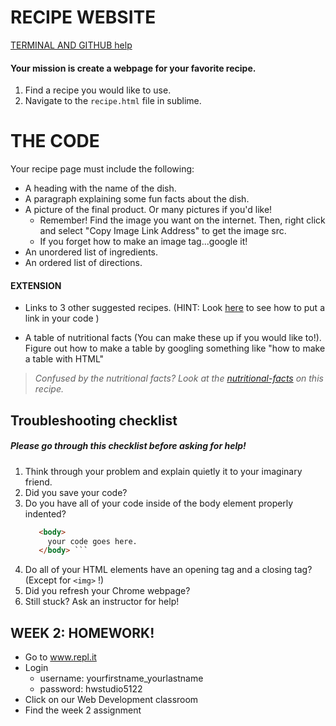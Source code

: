 # RECIPE WEBSITE
[TERMINAL AND GITHUB help](https://github.com/hw-studio-fall17/terminal-github-commands-help)

#### Your mission is create a webpage for your favorite recipe.
1. Find a recipe you would like to use.
2. Navigate to the `recipe.html` file in sublime.

# THE CODE
Your recipe page must include the following:

* A heading with the name of the dish.
* A paragraph explaining some fun facts about the dish.
* A picture of the final product. Or many pictures if you'd like!
    - Remember! Find the image you want on the internet. Then, right click and select "Copy Image Link Address" to get the image src. 
    - If you forget how to make an image tag...google it!
* An unordered list of ingredients.
* An ordered list of directions.

#### EXTENSION
* Links to 3 other suggested recipes. (HINT: Look [here](https://www.w3schools.com/tags/tag_a.asp) to see how to put a link in your code )

* A table of nutritional facts (You can make these up if you would like to!). Figure out how to make a table by googling something like "how to make a table with HTML"

>  *Confused by the nutritional facts? Look at the [nutritional-facts](https://www.bettycrocker.com/recipes/italian-sausage-lasagna/2601a67c-438d-407a-b163-2f57ede06cb9) on this recipe.* 


## Troubleshooting checklist 
##### Please go through this checklist before asking for help!
1. Think through your problem and explain quietly it to your imaginary friend.
2. Did you save your code?
3. Do you have all of your code inside of the body element properly indented?
     ``` HTML
        <body>
          your code goes here.
        </body> ```
4. Do all of your HTML elements have an opening tag and a closing tag? (Except for `<img>` !)
5. Did you refresh your Chrome webpage?
6. Still stuck? Ask an instructor for help!



## WEEK 2: HOMEWORK!
* Go to www.repl.it
* Login
    - username: yourfirstname_yourlastname
    - password: hwstudio5122
* Click on our Web Development classroom
* Find the week 2 assignment
